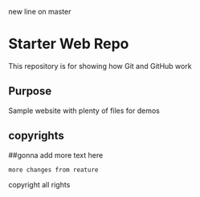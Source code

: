 new line on master

# Starter Web Repo

This repository is for showing how Git and GitHub work

## Purpose

Sample website with plenty of files for demos


## copyrights


##gonna add more text here

	more changes from reature
	
	
copyright all rights